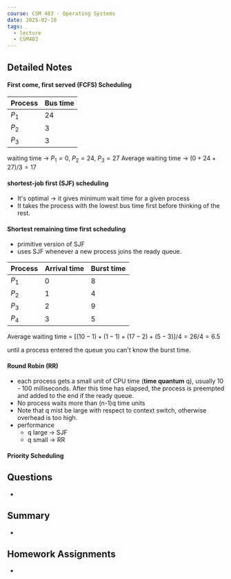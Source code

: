 ```yaml
---
course: CSM 483 - Operating Systems
date: 2025-02-10
tags:
  - lecture
  - CSM483
---
```

## Detailed Notes

#### First come, first served (FCFS) Scheduling

| Process | Bus time |
| ------- | -------- |
| $P_1$   | 24       |
| $P_2$   | 3        |
| $P_3$   | 3        |

waiting time -> $P_1 = 0$, $P_2 = 24$, $P_3 = 27$
Average waiting time -> $(0+24+27)/3 = 17$ 

#### shortest-job first (SJF) scheduling

- It's optimal -> it gives minimum wait time for a given process
- It takes the process with the lowest bus time first before thinking of the rest.

#### Shortest remaining time first scheduling

- primitive version of SJF
- uses SJF whenever a new process joins the ready queue. 

| Process | Arrival time | Burst time |
| ------- | ------------ | ---------- |
| $P_1$   | 0            | 8          |
| $P_2$   | 1            | 4          |
| $P_3$   | 2            | 9          |
| $P_4$   | 3            | 5          |

Average waiting time = $[(10-1)+(1-1)+(17-2)+(5-3)]/4 = 26/4 = 6.5$

until a process entered the queue you can't know the burst time. 

#### Round Robin (RR)

- each process gets a small unit of CPU time (**time quantum** q), usually 10 - 100 milliseconds. After this time has elapsed, the process is preempted and added to the end if the ready queue. 
- No process waits more than (n-1)q time units
- Note that q mist be large with respect to context switch, otherwise overhead is too high.
- performance 
	- q large -> SJF
	- q small -> RR

#### Priority Scheduling 


## Questions
- 

## Summary
- 

## Homework Assignments
-